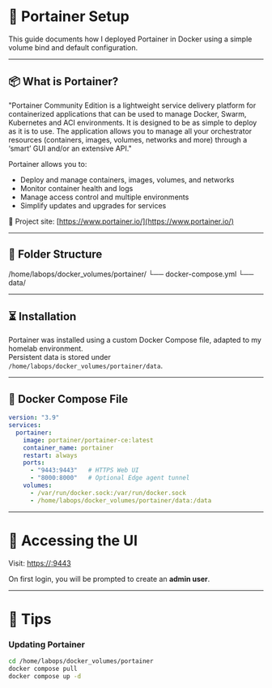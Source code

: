 # 🐳 Portainer Setup
  
This guide documents how I deployed Portainer in Docker using a simple volume bind and default configuration.

---

## 📦 What is Portainer?

"Portainer Community Edition is a lightweight service delivery platform for containerized applications that can be used to manage Docker, Swarm, Kubernetes and ACI environments.
 It is designed to be as simple to deploy as it is to use. 
 The application allows you to manage all your orchestrator resources (containers, images, volumes, networks and more) through a ‘smart’ GUI and/or an extensive API."

Portainer allows you to:
- Deploy and manage containers, images, volumes, and networks
- Monitor container health and logs
- Manage access control and multiple environments
- Simplify updates and upgrades for services

🔗 Project site: [https://www.portainer.io/](https://www.portainer.io/)

---

## 🧱 Folder Structure
/home/labops/docker_volumes/portainer/
└── docker-compose.yml
└── data/

---

## ⏳ Installation

Portainer was installed using a custom Docker Compose file, adapted to my homelab environment.  
Persistent data is stored under `/home/labops/docker_volumes/portainer/data`.

---

## 🐳 Docker Compose File

```yaml
version: "3.9"
services:
  portainer:
    image: portainer/portainer-ce:latest
    container_name: portainer
    restart: always
    ports:
      - "9443:9443"   # HTTPS Web UI
      - "8000:8000"   # Optional Edge agent tunnel
    volumes:
      - /var/run/docker.sock:/var/run/docker.sock
      - /home/labops/docker_volumes/portainer/data:/data
```

---

# 🔐 Accessing the UI

Visit: [https://<your-ip>:9443](https://<your-ip>:9443)  

On first login, you will be prompted to create an **admin user**.

---

# 🧠 Tips

### Updating Portainer
```bash
cd /home/labops/docker_volumes/portainer
docker compose pull
docker compose up -d
